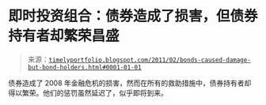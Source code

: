 <!--yml

分类：未分类

日期：2024-05-18 15:23:00

-->

# 即时投资组合：债券造成了损害，但债券持有者却繁荣昌盛

> 来源：[`timelyportfolio.blogspot.com/2011/02/bonds-caused-damage-but-bond-holders.html#0001-01-01`](http://timelyportfolio.blogspot.com/2011/02/bonds-caused-damage-but-bond-holders.html#0001-01-01)

债券造成了 2008 年金融危机的损害，然而在所有的救助措施中，债券持有者却得以繁荣。他们的惩罚虽然延迟了，似乎即将到来。
